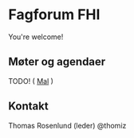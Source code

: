 # Fagforum FHI

You're welcome!

## Møter og agendaer

TODO! ( [Mal](mal-agenda.md) )

## Kontakt

Thomas Rosenlund (leder) @thomiz

